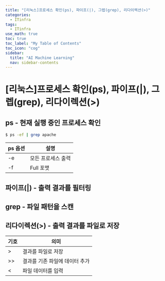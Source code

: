 ```yaml
---
title: "[리눅스]프로세스 확인(ps), 파이프(|), 그렙(grep), 리다이렉션(>)" 
categories:
  - ITinfra
tags:
  - ITinfra
use_math: true
toc: true
toc_label: "My Table of Contents"
toc_icon: "cog"
sidebar:
  title: "AI Machine Learning"
  nav: sidebar-contents
---
```


# [리눅스]프로세스 확인(ps), 파이프(|), 그렙(grep), 리다이렉션(>)

## ps - 현재 실행 중인 프로세스 확인 

```bash
$ ps -ef | grep apache
```

ps 옵션 | 설명 
--------|------
-e | 모든 프로세스 출력
-f | Full 포맷  

## 파이프(|) - 출력 결과를 필터링

## grep - 파일 패턴을 스캔

## 리다이렉션(>) - 출력 결과를 파일로 저장 

기호 | 의미
-----|-----
> | 결과를 파일로 저장
>> | 결과를 기존 파일에 데이터 추가
< | 파일 데이터를 입력  


